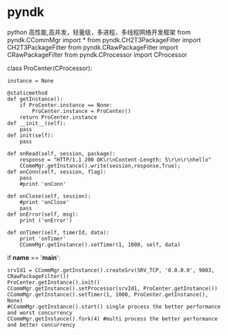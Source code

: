 # pyndk
python 高性能,高并发，轻量级，多进程，多线程网络开发框架
from pyndk.CCommMgr import *
from pyndk.CH2T3PackageFilter import CH2T3PackageFilter
from pyndk.CRawPackageFilter import CRawPackageFilter
from pyndk.CProcessor import CProcessor

class ProCenter(CProcessor):
    
    instance = None
        
    @staticmethod
    def getInstance():
        if ProCenter.instance == None:
            ProCenter.instance = ProCenter()
        return ProCenter.instance
    def __init__(self):
        pass
    def init(self):  
        pass
          
    def onRead(self, session, package):
        response = "HTTP/1.1 200 OK\r\nContent-Length: 5\r\n\r\nhello"
        CCommMgr.getInstance().write(session,response,True);
    def onConn(self, session, flag):
        pass
        #print 'onConn'
        
    def onClose(self, session):
        #print 'onClose'
        pass
    def onError(self, msg):
        print ('onError')
        
    def onTimer(self, timerId, data):
        print 'onTimer'
        CCommMgr.getInstance().setTimer(1, 1000, self, data)
        
if __name__ == '__main__':
    
    srvId1 = CCommMgr.getInstance().createSrv(SRV_TCP, '0.0.0.0', 9003, CRawPackageFilter())
    ProCenter.getInstance().init()
    CCommMgr.getInstance().setProcessor(srvId1, ProCenter.getInstance())
    CCommMgr.getInstance().setTimer(1, 1000, ProCenter.getInstance(), None)
    #CCommMgr.getInstance().start() single process the better performance and worst concurrency
    CCommMgr.getInstance().fork(4) #multi process the better performance and better concurrency
